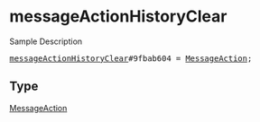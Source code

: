 # messageActionHistoryClear

Sample Description

<pre>
<a href="../constructor/messageActionHistoryClear.md">messageActionHistoryClear</a>#9fbab604 = <a href="../type/MessageAction.md">MessageAction</a>;</pre>

## Type

<a href="../type/MessageAction.md">MessageAction</a>
